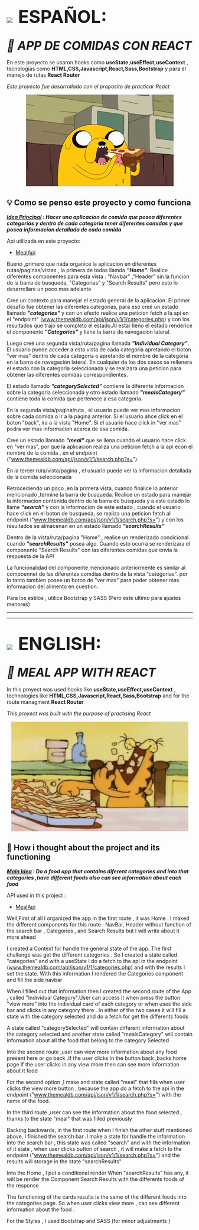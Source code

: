 # <img style="padding-right:0.5rem" src='https://img.freepik.com/vector-premium/bandera-argentina-bandera-argentina-ilustracion-vectorial_685751-66.jpg' width="50px" >  <span style="font-size:3rem">ESPAÑOL:</span>

## <i align="center" style="font-size:2rem">🍗 APP DE COMIDAS CON REACT</i>

En este proyecto se usaron hooks como  **useState,useEffect,useContext** , tecnologias como **HTML,CSS,Javascript,React,Sass,Bootstrap** y para el manejo de rutas **React Router**

_Este proyecto fue desarrollado con el proposito de practicar React_

<p align="center">
<img src="./src/assets/images/jake comiendo.gif" alt="jake comiendo">
</p>

## 💡 Como se penso este proyecto y como funciona

**_<span style="text-decoration:underline">Idea Principal</span> :  Hacer una aplicacion de comida que posea diferentes categorias y dentro de cada categoria tener diferentes comidas y que posea informacion detallada de cada comida_**

Api utilizada en este proyecto:
- [MealApi](https://www.themealdb.com/api.php)


Bueno ,primero que nada organice la aplicacion en diferentes rutas/paginas/vistas , la primera de todas llamda **_"Home"_**. Realice diferentes componentes para esta vista : "Navbar" ,"Header" sin la funcion de la barra de busqueda, "Categorias" y "Search Results" pero esto lo desarrollare un poco mas adelante 

Cree un contexto para manejar el estado general de la aplicacion. El primer desafio fue obtener las diferentes categorias, para eso creé un estado llamado **_"categories"_** y con un efecto realice una peticion fetch a la api en el "endpoint" (www.themealdb.com/api/json/v1/1/categories.php) y con los resultados que trajo se completo el estado.Al estar lleno el estado renderice el componente **_"Categories"_** y llene la barra de navegacion lateral.

Luego creé una segunda vista/ruta/pagina llamada **_"Individual Category"_**. El usuario puede acceder a esta vista de cada categoria apretando el boton "ver mas" dentro de cada categoria o apretando el nombre de la categoria en la barra de navegacion lateral. En cualquier de los dos casos se rellenera el estado con la categoria seleccionada y se realizara una peticion para obtener las diferentes comidas correspondientes.

El estado llamado **_"categorySelected"_** contiene la diferente informacion sobre la categoria seleccionada y otro estado llamado **_"mealsCategory"_** contiene toda la comida que pertenece a esa categoria.

En la segunda vista/pagina/ruta , el usuario puede ver mas informacion sobre cada comida o ir a la pagina anterior. Si el usuario ahce click en el boton "back", ira a la vista "Home". Si el usuario hace click in "ver mas" podra ver mas informacion acerca de esa comida.

Cree un estado llamado **_"meal"_** que se llena cuando el usuario hace click en "ver mas", por que la aplicacion realiza una peticion fetch a la api econ el nombre de la comida , en el endpoint ("www.themealdb.com/api/json/v1/1/search.php?s=").

En la tercer ruta/vista/pagina , el usuario puede ver la informacion detallada de la comida seleccionada

Retrocediendo un poco ,en la primera vista, cuando finalice lo anterior mencionado ,termine la barra de busqueda. Realice un estado para manejar la informacion contenida dentro de la barra de busqueda y a este estado lo llame **_"search"_** y con la informacion de este estado , cuando el usuario hace click en el boton de busqueda, se realiza una peticion fetch al endpoint ("www.themealdb.com/api/json/v1/1/search.php?s=")  y con los resultados se almacenan en un estado llamado **_"searchResults"_**

Dentro de la vista/ruta/pagina "Home" , realice un renderizado condicional cuando **_"searchResults"_** posea algo. Cuando esto ocurra se renderizara el componente "Search Results" con las diferentes comidas que envia la respuesta de la API

La funcionalidad del componente  mencionado anteriormente es similar al compoennet de las diferentes comdias dentro de la vista "categorias". por lo tanto tambien posee un boton de "ver mas" para poder obtener mas informacion del alimento en cuestion.

Para  los estilos , utilice Bootstrap y SASS (Pero este ultimo para ajustes menores)


---------------------------------------------------------------------------------------------------------
---------------------------------------------------------------------------------------------------------

# <img style="padding-right:0.5rem" src="https://img.freepik.com/vector-premium/gran-bretana-bandera-bandera-inglaterra-vector-icono-reino-unido-bandera-gran-bretana-10-eps_800531-104.jpg" width="50px"> <span style="font-size:3rem">ENGLISH:</span>



## <i align="center" style="font-size:2rem">🍟 MEAL APP WITH REACT</i> 

In this proyect was used hooks like **useState,useEffect,useContext** , technologies like **HTML,CSS,Javascript,React,Sass,Bootstrap** and for the route managment **React Router**

_This proyect was built with the purpose of practising React_

<p align="center">
<img src="./src/assets/images/gardfiel-eating.gif" alt="gardfield eating lasagna">
</p>

## 🤔 How i thought about the project and its functioning

**_<span style="text-decoration:underline">Main Idea</span> : Do a food app that contains diferent categories and into that categories ,have different foods also  can see information about each food_**

API used in this project : 
- [MealApi](https://www.themealdb.com/api.php)

Well,First of all I organized the app in the first route , it was Home . I maked the different components for this route : NavBar, Header without function of the search bar , Categories , and Search Results but I will write about it more ahead

I created a Context for handle the general state of the app. The first challenge was get the different categories . So I created a state called "categories" and with a useState I do a fetch to the api in the endpoint (www.themealdb.com/api/json/v1/1/categories.php) and with the results I set the state. With this information I rendered the Categories component and fill the side navbar

When I filled out that information then I created the second route of the App , called "Individual Category".User can access it when press the button "view more" into the individual card of each category or when uses the side bar and clicks in any category there . In either of the two cases it will fill a state with the category selected and do a fetch for get the differents foods

A state called "categorySelected" will contain different information about the category selected and another state called "mealsCategory" will contain  information about all the food that belong to the category Selected

Into the second route ,user can view more information about any food present here or go back .If the user clicks in the button back ,backs home page
If the user clicks in any view more then can see more information about it food

For the second option ,I make and state called "meal" that fills when user clicks the view more button , because the app do a fetch to the api in the endpoint ("www.themealdb.com/api/json/v1/1/search.php?s=") with the name of the food.

In the third route ,user can see the information about the food selected , thanks to the state "meal" that was filled previously

Backing backwards, in the first route when I finish the other stuff mentioned above, I finished the search bar .I make a state for handle the information into the search bar , this state was called "search" and with the information of it state , when user clicks button of search , it will make a fetch to the endpoint ("www.themealdb.com/api/json/v1/1/search.php?s=") and the results will storage in the state "searchResults"

Into the Home , I put a conditional render When "searchResults" has any, it will be render the Component Search Results with the differents foods of the response

The functioning of the cards results is the same of the different foods into the categories page. So when user clicks view more , can see different information about the food .

For the Styles , I used Bootstrap and SASS (for minor adjustments )
